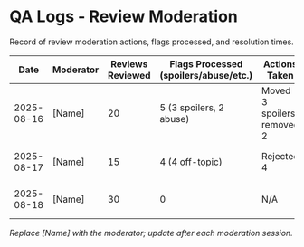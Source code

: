# QA Logs - Review Moderation

Record of review moderation actions, flags processed, and resolution times.

| Date       | Moderator   | Reviews Reviewed | Flags Processed (spoilers/abuse/etc.) | Actions Taken               | Resolution Time | Notes                          |
|------------|-------------|------------------|----------------------------------------|-----------------------------|-----------------|--------------------------------|
| 2025-08-16 | [Name]      | 20               | 5 (3 spoilers, 2 abuse)                | Moved 3 spoilers; removed 2 | 2h              | Reminder sent to flagged users |
| 2025-08-17 | [Name]      | 15               | 4 (4 off-topic)                        | Rejected 4                  | 1.5h            | Redirected users to guidelines |
| 2025-08-18 | [Name]      | 30               | 0                                      | N/A                         | N/A             | High volume, no issues         |

*Replace [Name] with the moderator; update after each moderation session.*